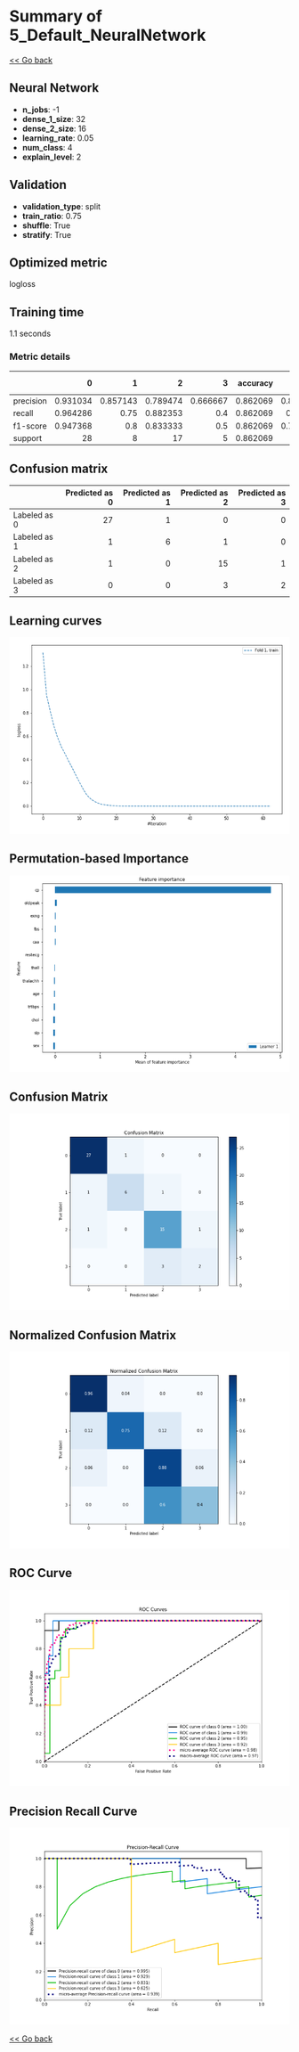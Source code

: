 # Summary of 5_Default_NeuralNetwork

[<< Go back](../README.md)


## Neural Network
- **n_jobs**: -1
- **dense_1_size**: 32
- **dense_2_size**: 16
- **learning_rate**: 0.05
- **num_class**: 4
- **explain_level**: 2

## Validation
 - **validation_type**: split
 - **train_ratio**: 0.75
 - **shuffle**: True
 - **stratify**: True

## Optimized metric
logloss

## Training time

1.1 seconds

### Metric details
|           |         0 |        1 |         2 |        3 |   accuracy |   macro avg |   weighted avg |   logloss |
|:----------|----------:|---------:|----------:|---------:|-----------:|------------:|---------------:|----------:|
| precision |  0.931034 | 0.857143 |  0.789474 | 0.666667 |   0.862069 |    0.811079 |       0.85656  |  0.343986 |
| recall    |  0.964286 | 0.75     |  0.882353 | 0.4      |   0.862069 |    0.74916  |       0.862069 |  0.343986 |
| f1-score  |  0.947368 | 0.8      |  0.833333 | 0.5      |   0.862069 |    0.770175 |       0.855051 |  0.343986 |
| support   | 28        | 8        | 17        | 5        |   0.862069 |   58        |      58        |  0.343986 |


## Confusion matrix
|              |   Predicted as 0 |   Predicted as 1 |   Predicted as 2 |   Predicted as 3 |
|:-------------|-----------------:|-----------------:|-----------------:|-----------------:|
| Labeled as 0 |               27 |                1 |                0 |                0 |
| Labeled as 1 |                1 |                6 |                1 |                0 |
| Labeled as 2 |                1 |                0 |               15 |                1 |
| Labeled as 3 |                0 |                0 |                3 |                2 |

## Learning curves
![Learning curves](learning_curves.png)

## Permutation-based Importance
![Permutation-based Importance](permutation_importance.png)
## Confusion Matrix

![Confusion Matrix](confusion_matrix.png)


## Normalized Confusion Matrix

![Normalized Confusion Matrix](confusion_matrix_normalized.png)


## ROC Curve

![ROC Curve](roc_curve.png)


## Precision Recall Curve

![Precision Recall Curve](precision_recall_curve.png)



[<< Go back](../README.md)
